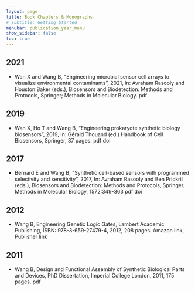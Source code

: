 ```yaml
---
layout: page
title: Book Chapters & Monographs
# subtitle: Getting Started
menubar: publication_year_menu
show_sidebar: false
toc: true
---
```


## 2021
* Wan X and Wang B, "Engineering microbial sensor cell arrays to visualize environmental contaminants”, 2021, In: Avraham Rasooly and Houston Baker (eds.), Biosensors and Biodetection: Methods and Protocols, Springer; Methods in Molecular Biology.  pdf

## 2019
* Wan X, Ho T and Wang B, “Engineering prokaryote synthetic biology biosensors”, 2019, In: Gérald Thouand (ed.) Handbook of Cell Biosensors, Springer, 37 pages.  pdf  doi

## 2017
* Bernard E and Wang B, "Synthetic cell-based sensors with programmed selectivity and sensitivity”, 2017, In: Avraham Rasooly and Ben Prickril (eds.), Biosensors and Biodetection: Methods and Protocols, Springer; Methods in Molecular Biology, 1572:349-363  pdf  doi

## 2012
* Wang B, Engineering Genetic Logic Gates, Lambert Academic Publishing, ISBN: 978-3-659-27479-4, 2012, 208 pages. Amazon link,  Publisher link 

## 2011
* Wang B, Design and Functional Assembly of Synthetic Biological Parts and Devices, PhD Dissertation, Imperial College London, 2011, 175 pages. pdf